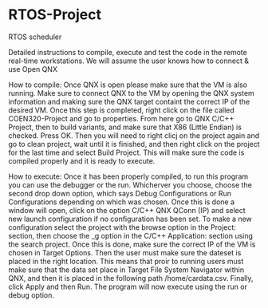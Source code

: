 # RTOS-Project
RTOS scheduler

Detailed instructions to compile, execute and test the code in the remote real-time workstations.
We will assume the user knows how to connect & use Open QNX

How to compile: Once QNX is open please make sure that the VM is also running. Make sure to connect QNX to the VM by opening the QNX system information and making sure the QNX target containt the correct IP of the desired VM. Once this step is completed, right click on the file called COEN320-Project and go to properties. From here go to QNX C/C++ Project, then to build variants, and make sure that X86 (Little Endian) is checked. Press OK. Then you will need to right clicj on the project again and go to clean project, wait until it is finished, and then right click on the project for the last time and select Build Project. This will make sure the code is compiled properly and it is ready to execute.

How to execute: Once it has been properly compiled, to run this program you can use the debugger or the run. Whicherver you choose, choose the second drop down option, which says Debug Configurations or Run Configurations depending on which was chosen. Once this is done a window will open, click on the option C/C++ QNX QConn (IP) and select new launch configuration if no configuration has been set. To make a new configuration select the project with the browse option in the Project: section, then choose the _g option in the C/C++ Application: section using the search project. Once this is done, make sure the correct IP of the VM is chosen in Target Options. Then the user must make sure the dateset is placed in the right location. This means that proir to running users must make sure that the data set place in Target File System Navigator within QNX, and then it is placed in the following path /home/cardata.csv. Finally, click Apply and then Run. The program will now execute using the run or debug option. 
